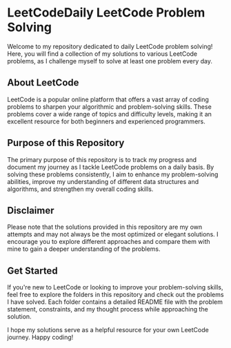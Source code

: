 # LeetCodeDaily LeetCode Problem Solving

Welcome to my repository dedicated to daily LeetCode problem solving! Here, you will find a collection of my solutions to various LeetCode problems, as I challenge myself to solve at least one problem every day.

## About LeetCode
LeetCode is a popular online platform that offers a vast array of coding problems to sharpen your algorithmic and problem-solving skills. These problems cover a wide range of topics and difficulty levels, making it an excellent resource for both beginners and experienced programmers.

## Purpose of this Repository
The primary purpose of this repository is to track my progress and document my journey as I tackle LeetCode problems on a daily basis. By solving these problems consistently, I aim to enhance my problem-solving abilities, improve my understanding of different data structures and algorithms, and strengthen my overall coding skills.

## Disclaimer
Please note that the solutions provided in this repository are my own attempts and may not always be the most optimized or elegant solutions. I encourage you to explore different approaches and compare them with mine to gain a deeper understanding of the problems.

## Get Started
If you're new to LeetCode or looking to improve your problem-solving skills, feel free to explore the folders in this repository and check out the problems I have solved. Each folder contains a detailed README file with the problem statement, constraints, and my thought process while approaching the solution.

I hope my solutions serve as a helpful resource for your own LeetCode journey. Happy coding!